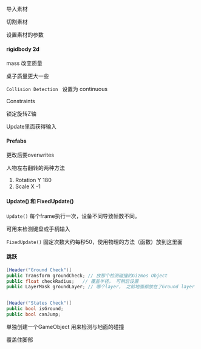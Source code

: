 导入素材

切割素材

设置素材的参数



#### rigidbody 2d



mass 改变质量

桌子质量更大一些

`Collision Detection ` 设置为 continuous



Constraints

锁定旋转Z轴



Update里面获得输入



#### Prefabs

更改后要overwrites



人物左右翻转的两种方法

1. Rotation Y 180
2. Scale X -1

#### Update() 和 FixedUpdate()

`Update()` 每个frame执行一次，设备不同导致帧数不同。

可用来检测键盘或手柄输入

`FixedUpdate()` 固定次数大约每秒50，使用物理的方法（函数）放到这里面





#### 跳跃

```c#
[Header("Ground Check")]
public Transform groundCheck; // 放那个检测碰撞的Gizmos Object
public float checkRadius;	// 覆盖半径， 可稍后设置
public LayerMask groundLayer; // 哪个layer， 之前地面都放在了Ground layer


[Header("States Check")]
public bool isGround;
public bool canJump;
```

单独创建一个GameObject 用来检测与地面的碰撞

覆盖住脚部



